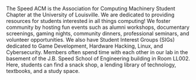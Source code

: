 The Speed ACM is the Association for Computing Machinery Student Chapter at the University of Louisville. We are dedicated to providing resources for students interested in all things computing! We foster community by hosting fun events such as alumni workshops, documentary screenings, gaming nights, community dinners, professional seminars, and volunteer opportunities. We also have Student Interest Groups (SIGs) dedicated to Game Development, Hardware Hacking, Linux, and Cybersecurity. Members often spend time with each other in our lab in the basement of the J.B. Speed School of Engineering building in Room LL002. Here, students can find a snack shop, a lending library of technology, textbooks, and a study space.
